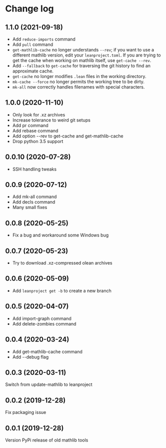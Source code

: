 # Change log

## 1.1.0 (2021-09-18)

* Add `reduce-imports` command
* Add `pull` command
* `get-mathlib-cache` no longer understands `--rev`; if you want to use a
  different mathlib version, edit your `leanproject.toml`. If you are trying to get
  the cache when working on mathlib itself, use `get-cache --rev`.
* Add `--fallback` to `get-cache` for traversing the git history to find an
  approximate cache.
* `get-cache` no longer modifies `.lean` files in the working directory.
* `mk-cache --force` no longer permits the working tree to be dirty.
* `mk-all` now correctly handles filenames with special characters.

## 1.0.0 (2020-11-10)

* Only look for .xz archives
* Increase tolerance to weird git setups
* Add pr command
* Add rebase command
* Add option --rev to get-cache and get-mathlib-cache
* Drop python 3.5 support

## 0.0.10 (2020-07-28)

* SSH handling tweaks

## 0.0.9 (2020-07-12)

* Add mk-all command
* Add decls command
* Many small fixes

## 0.0.8 (2020-05-25)

* Fix a bug and workaround some Windows bug

## 0.0.7 (2020-05-23)

* Try to download .xz-compressed olean archives

## 0.0.6 (2020-05-09)

* Add `leanproject get -b` to create a new branch

## 0.0.5 (2020-04-07)

* Add import-graph command
* Add delete-zombies command

## 0.0.4 (2020-03-24)

* Add get-mathlib-cache command
* Add --debug flag

## 0.0.3 (2020-03-11)

Switch from update-mathlib to leanproject

## 0.0.2 (2019-12-28)

Fix packaging issue

## 0.0.1 (2019-12-28)

Version PyPi release of old mathlib tools
